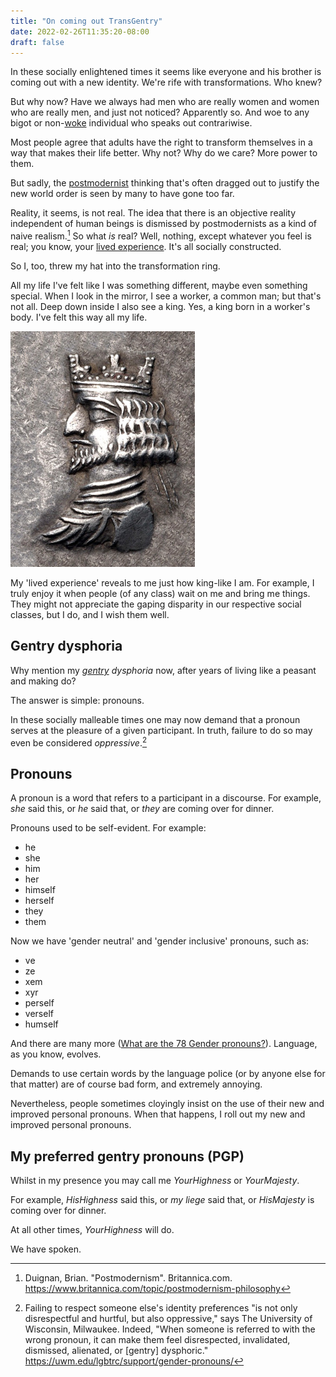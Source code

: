 ```yaml
---
title: "On coming out TransGentry"
date: 2022-02-26T11:35:20-08:00
draft: false
---
```


In these socially enlightened times it seems like everyone and his
brother is coming out with a new identity. We're rife with
transformations. Who knew?

But why now? Have we always had men who are really women and women
who are really men, and just not noticed? Apparently so. And woe to
any bigot or non-[woke](https://en.wikipedia.org/wiki/Woke)
individual who speaks out contrariwise.

Most people agree that adults have the right to transform themselves
in a way that makes their life better. Why not? Why do we care? More
power to them.

But sadly, the
[postmodernist](https://en.wikipedia.org/wiki/Postmodernism) thinking
that's often dragged out to justify the new world order is seen by
many to have gone too far.

Reality, it seems, is not real.
The idea that there is an objective reality independent of human beings
is dismissed by postmodernists as a kind of naive realism.[^1]
So what _is_ real? Well, nothing, except
whatever you feel is real; you know, your [lived
experience](https://en.wikipedia.org/wiki/Lived_experience).
It's all socially constructed.

So I, too, threw my hat into the transformation ring.

All my life I've felt like I was something different, maybe even
something special. When I look in the mirror, I see a worker, a
common man; but that's not all. Deep down inside I also see a king.
Yes, a king born in a worker's body. I've felt this way all my life.


![king with crown](/images/King_of_Persis_Ardashir_II_with_crown_1st_century_BCE.jpg)

My 'lived experience' reveals to me just how king-like I am. For
example, I truly enjoy it when people (of any class) wait on me and
bring me things. They might not appreciate the gaping disparity in
our respective social classes, but I do, and I wish them well.

## Gentry dysphoria

Why mention my _[gentry](https://en.wikipedia.org/wiki/Gentry)
dysphoria_ now, after years of living like a peasant and making do?

The answer is simple: pronouns.

In these socially malleable times one may now demand that a pronoun
serves at the pleasure of a given participant. In truth, failure to
do so may even be considered _oppressive_.[^2]

## Pronouns

A pronoun is a word that refers to a participant in a discourse. For
example, _she_ said this, or _he_ said that, or _they_ are coming
over for dinner.


Pronouns used to be self-evident. For example:

- he
- she
- him
- her
- himself
- herself
- they
- them

Now we have 'gender neutral' and 'gender inclusive' pronouns, such as:

- ve
- ze
- xem
- xyr
- perself
- verself
- humself

And there are many more ([What are the 78 Gender
pronouns?](https://bobcutmag.com/2021/09/07/what-are-the-78-gender-pronouns/)).
Language, as you know, evolves.

Demands to use certain words by the language police (or by anyone
else for that matter) are of course bad form, and extremely annoying.

Nevertheless, people sometimes cloyingly insist on the use of their
new and improved personal pronouns. When that happens, I roll out my
new and improved personal pronouns.


## My preferred gentry pronouns (PGP)


Whilst in my presence you may call me _YourHighness_ or _YourMajesty_.

For example, _HisHighness_ said this, or
_my liege_ said that, or _HisMajesty_ is coming over for dinner.

At all other times, _YourHighness_ will do.

We have spoken.

[^1]: Duignan, Brian. "Postmodernism". Britannica.com.
https://www.britannica.com/topic/postmodernism-philosophy


[^2]: Failing to respect someone else's identity preferences "is not
only disrespectful and hurtful, but also oppressive," says The University of
Wisconsin, Milwaukee. Indeed, "When someone is referred to with the
wrong pronoun, it can make them feel disrespected, invalidated,
dismissed, alienated, or [gentry] dysphoric."
https://uwm.edu/lgbtrc/support/gender-pronouns/
